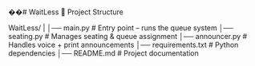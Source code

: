 ��#   W a i t L e s s 
 
 📂 Project Structure

WaitLess/
|
│── main.py            # Entry point – runs the queue system
│── seating.py         # Manages seating & queue assignment
│── announcer.py       # Handles voice + print announcements
│── requirements.txt   # Python dependencies
│── README.md          # Project documentation
